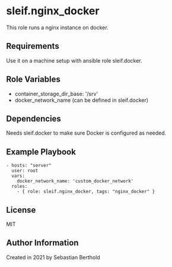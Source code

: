 sleif.nginx_docker
============

This role runs a nginx instance on docker.

Requirements
------------

Use it on a machine setup with ansible role sleif.docker.

Role Variables
--------------

- container_storage_dir_base: '/srv'
- docker_network_name (can be defined in sleif.docker)

Dependencies
------------

Needs sleif.docker to make sure Docker is configured as needed.

Example Playbook
----------------

    - hosts: "server"
      user: root
      vars:
        docker_network_name: 'custom_docker_network'
      roles:
        - { role: sleif.nginx_docker, tags: "nginx_docker" }

License
-------

MIT

Author Information
------------------

Created in 2021 by Sebastian Berthold
